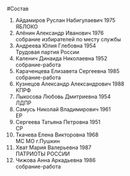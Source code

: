 #Состав
1. Айдамиров Руслан Набигулаевич 1975   
    ЯБЛОКО
2. Алёнин Александр Иванович 1976   
    собрание избирателей по месту службы
3. Андреева Юлия Глебовна 1954   
    Трудовая партия России
4. Каленич Динаида Николаевна 1952   
    собрание-работа
5. Караченцева Елизавета Сергеевна 1985   
    собрание-работа
6. Кузнецов Александр Александрович 1988   
    КПРФ
7. Лыкосова Любовь Дмитриевна 1954   
    ЛДПР
8. Самусь Николай Владимирович 1961   
    ЕР
9. Сергеева Татьяна Петровна 1951   
    СР
10. Ткачева Елена Викторовна 1968   
    МС МО г.Пушкин
11. Хват Мария Валерьевна 1987   
    ПАТРИОТЫ РОССИИ
12. Чижова Анна Аркадьевна 1986   
    собрание-работа
